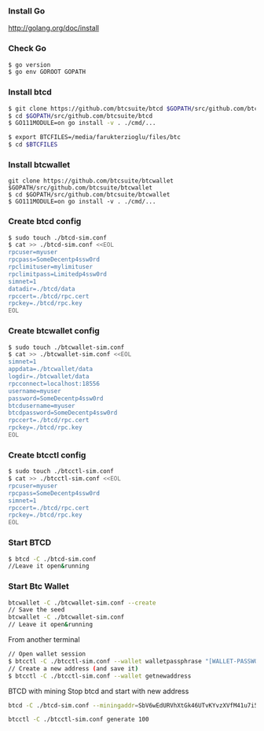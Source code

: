 ### Install Go
http://golang.org/doc/install

### Check Go
```bash
$ go version
$ go env GOROOT GOPATH
```

### Install btcd
```bash
$ git clone https://github.com/btcsuite/btcd $GOPATH/src/github.com/btcsuite/btcd
$ cd $GOPATH/src/github.com/btcsuite/btcd
$ GO111MODULE=on go install -v . ./cmd/...

$ export BTCFILES=/media/farukterzioglu/files/btc
$ cd $BTCFILES
```

### Install btcwallet
```
git clone https://github.com/btcsuite/btcwallet  $GOPATH/src/github.com/btcsuite/btcwallet 
$ cd $GOPATH/src/github.com/btcsuite/btcwallet 
$ GO111MODULE=on go install -v . ./cmd/...
```


### Create btcd config
```bash
$ sudo touch ./btcd-sim.conf
$ cat >> ./btcd-sim.conf <<EOL
rpcuser=myuser
rpcpass=SomeDecentp4ssw0rd
rpclimituser=mylimituser
rpclimitpass=Limitedp4ssw0rd
simnet=1
datadir=./btcd/data
rpccert=./btcd/rpc.cert
rpckey=./btcd/rpc.key
EOL
```

### Create btcwallet config
```bash
$ sudo touch ./btcwallet-sim.conf
$ cat >> ./btcwallet-sim.conf <<EOL
simnet=1
appdata=./btcwallet/data
logdir=./btcwallet/data
rpcconnect=localhost:18556
username=myuser
password=SomeDecentp4ssw0rd
btcdusername=myuser
btcdpassword=SomeDecentp4ssw0rd
rpccert=./btcd/rpc.cert
rpckey=./btcd/rpc.key
EOL
```

### Create btcctl config
```bash
$ sudo touch ./btcctl-sim.conf
$ cat >> ./btcctl-sim.conf <<EOL
rpcuser=myuser
rpcpass=SomeDecentp4ssw0rd
simnet=1
rpccert=./btcd/rpc.cert
rpckey=./btcd/rpc.key
EOL
```

### Start BTCD
```bash
$ btcd -C ./btcd-sim.conf
//Leave it open&running
```

### Start Btc Wallet
```bash
btcwallet -C ./btcwallet-sim.conf --create
// Save the seed  
btcwallet -C ./btcwallet-sim.conf
// Leave it open&running
```

From another terminal  
```bash
// Open wallet session
$ btcctl -C ./btcctl-sim.conf --wallet walletpassphrase "[WALLET-PASSWORD]" 6000
// Create a new address (and save it)
$ btcctl -C ./btcctl-sim.conf --wallet getnewaddress
```

BTCD with mining
Stop btcd and start with new address  
```bash
btcd -C ./btcd-sim.conf --miningaddr=SbV6wEdURVhXtGk46UTvKYvzXVfM41u7i5
```

```bash
btcctl -C ./btcctl-sim.conf generate 100
```
